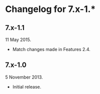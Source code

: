 Changelog for 7.x-1.*
=====================

7.x-1.1
-------

11 May 2015.

* Match changes made in Features 2.4.

7.x-1.0
-------

5 November 2013.

* Initial release.
